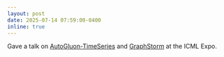 ```yaml
---
layout: post
date: 2025-07-14 07:59:00-0400
inline: true
---
```


Gave a talk on [AutoGluon-TimeSeries](https://github.com/autogluon/autogluon) and [GraphStorm](https://github.com/awslabs/graphstorm) at the ICML Expo.
